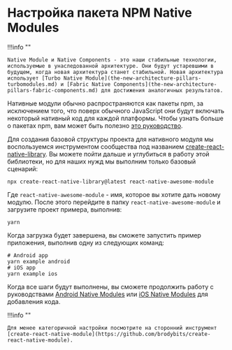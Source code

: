 # Настройка пакета NPM Native Modules

!!!info ""

    Native Module и Native Components - это наши стабильные технологии, используемые в унаследованной архитектуре. Они будут устаревшими в будущем, когда новая архитектура станет стабильной. Новая архитектура использует [Turbo Native Module](the-new-architecture-pillars-turbomodules.md) и [Fabric Native Components](the-new-architecture-pillars-fabric-components.md) для достижения аналогичных результатов.

Нативные модули обычно распространяются как пакеты npm, за исключением того, что поверх обычного JavaScript они будут включать некоторый нативный код для каждой платформы. Чтобы узнать больше о пакетах npm, вам может быть полезно [это руководство](https://docs.npmjs.com/packages-and-modules/contributing-packages-to-the-registry).

Для создания базовой структуры проекта для нативного модуля мы воспользуемся инструментом сообщества под названием [create-react-native-library](https://github.com/callstack/react-native-builder-bob). Вы можете пойти дальше и углубиться в работу этой библиотеки, но для наших нужд мы выполним только базовый сценарий:

```shell
npx create-react-native-library@latest react-native-awesome-module
```

Где `react-native-awesome-module` - имя, которое вы хотите дать новому модулю. После этого перейдите в папку `react-native-awesome-module` и загрузите проект примера, выполнив:

```shell
yarn
```

Когда загрузка будет завершена, вы сможете запустить пример приложения, выполнив одну из следующих команд:

```shell
# Android app
yarn example android
# iOS app
yarn example ios
```

Когда все шаги будут выполнены, вы сможете продолжить работу с руководствами [Android Native Modules](native-modules-android.md) или [iOS Native Modules](native-modules-ios.md) для добавления кода.

!!!info ""

    Для менее категоричной настройки посмотрите на сторонний инструмент [create-react-native-module](https://github.com/brodybits/create-react-native-module).
